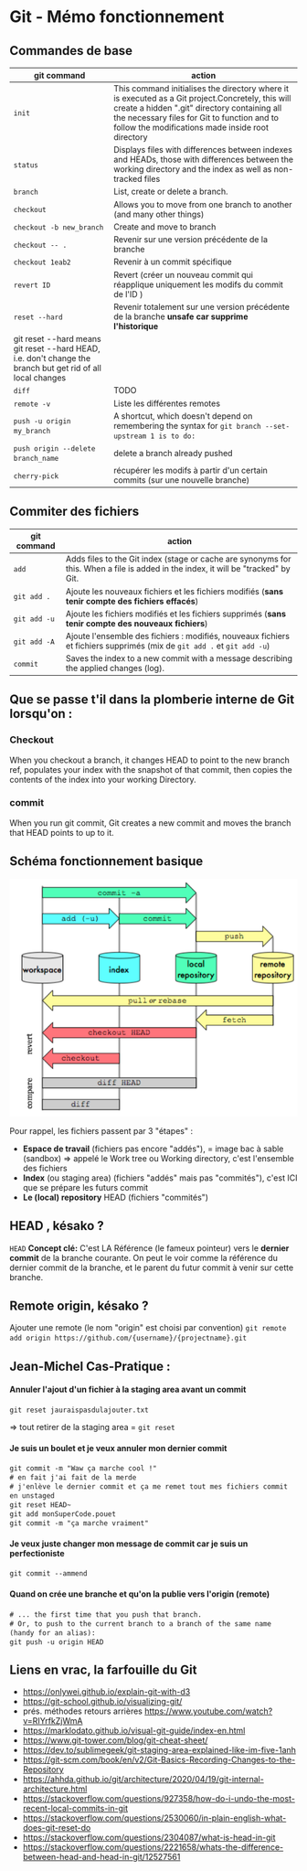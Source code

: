# Git - Mémo fonctionnement

## Commandes de base 

|git command|action|
|-----------------------------|--------------|
|`init`|This command initialises the directory where it is executed as a Git project.Concretely, this will create a hidden ".git" directory containing all the necessary files for Git to function and to follow the modifications made inside root directory|
|`status`|Displays files with differences between indexes and HEADs, those with differences between the working directory and the index as well as non-tracked files|
|`branch`|List, create or delete a branch.|
|`checkout` |Allows you to move from one branch to another (and many other things)|
|`checkout -b new_branch`   | Create and move to branch|
| `checkout -- .` | Revenir sur une version précédente de la branche|
|`checkout 1eab2` | Revenir à un commit spécifique|
|`revert ID`| Revert (créer un nouveau commit qui réapplique uniquement les modifs du commit de l'ID )|
|`reset --hard` | Revenir totalement sur une version précédente de la branche **unsafe car supprime l'historique** 
git reset --hard means git reset --hard HEAD, i.e. don't change the branch but get rid of all local changes |
|`diff`|TODO|
|`remote -v`| Liste les différentes remotes|
|`push -u origin my_branch`|A shortcut, which doesn't depend on remembering the syntax for `git branch --set-upstream 1 is to do:`
|`push origin --delete branch_name`| delete a branch already pushed|
|`cherry-pick`| récupérer les modifs à partir d'un certain commits (sur une nouvelle branche)|

## Commiter des fichiers

|git command|action|
|-----------------------------|--------------|
|`add`|Adds files to the Git index (stage or cache are synonyms for this. When a file is added in the index, it will be "tracked" by Git.|
|`git add .` | Ajoute les nouveaux fichiers et les fichiers modifiés (**sans tenir compte des fichiers effacés**) |
|`git add -u`| Ajoute les fichiers modifiés et les fichiers supprimés  (**sans tenir compte des nouveaux fichiers**)|
|`git add -A`| Ajoute l'ensemble des fichiers : modifiés, nouveaux fichiers et fichiers supprimés (mix de `git add .` et `git add -u`)| 
|`commit`| Saves the index to a new commit with a message describing the applied changes (log).|

##  Que se passe t'il dans la plomberie interne de Git lorsqu'on :

### Checkout

When you checkout a branch, it changes HEAD to point to the new branch ref, populates your index with the snapshot of that commit, then copies the contents of the index into your working Directory.

### commit 

When you run git commit, Git creates a new commit and moves the branch that HEAD points to up to it. 

## Schéma fonctionnement basique

![Git](git_workflow.png)

Pour rappel, les fichiers passent par 3 "étapes" :

- **Espace de travail** (fichiers pas encore "addés"), = image bac à sable (sandbox) => appelé le Work tree ou Working directory, c'est l'ensemble des fichiers 
- **Index** (ou staging area) (fichiers "addés" mais pas "commités"), c'est ICI que se prépare les futurs commit
- **Le (local) repository** HEAD (fichiers "commités")

## HEAD , késako ?
`HEAD`
**Concept clé:** C'est LA Référence (le fameux pointeur) vers le **dernier commit** de la branche courante.
On peut le voir comme la référence du dernier commit de la branche, et le parent du futur commit à venir sur cette branche.


## Remote origin, késako ?
Ajouter une remote (le nom "origin" est choisi par convention)
`git remote add origin https://github.com/{username}/{projectname}.git`


## Jean-Michel Cas-Pratique : 

#### Annuler l'ajout d'un fichier à la staging area avant un commit
```
git reset jauraispasdulajouter.txt 
```
=> tout retirer de la staging area = `git reset`

#### Je suis un boulet et je veux annuler mon dernier commit 

```
git commit -m "Waw ça marche cool !"
# en fait j'ai fait de la merde 
# j'enlève le dernier commit et ça me remet tout mes fichiers commit en unstaged
git reset HEAD~
git add monSuperCode.pouet
git commit -m "ça marche vraiment"
```

#### Je veux juste changer mon message de commit car je suis un perfectioniste
```
git commit --ammend
```

#### Quand on crée une branche et qu'on la publie vers l'origin (remote)

```
# ... the first time that you push that branch. 
# Or, to push to the current branch to a branch of the same name (handy for an alias):
git push -u origin HEAD
```

## Liens en vrac, la farfouille du Git
* https://onlywei.github.io/explain-git-with-d3
* https://git-school.github.io/visualizing-git/
* prés. méthodes retours arrières https://www.youtube.com/watch?v=RIYrfkZjWmA
* https://marklodato.github.io/visual-git-guide/index-en.html
* https://www.git-tower.com/blog/git-cheat-sheet/
* https://dev.to/sublimegeek/git-staging-area-explained-like-im-five-1anh
* https://git-scm.com/book/en/v2/Git-Basics-Recording-Changes-to-the-Repository
* https://ahhda.github.io/git/architecture/2020/04/19/git-internal-architecture.html
* https://stackoverflow.com/questions/927358/how-do-i-undo-the-most-recent-local-commits-in-git
* https://stackoverflow.com/questions/2530060/in-plain-english-what-does-git-reset-do
* https://stackoverflow.com/questions/2304087/what-is-head-in-git
* https://stackoverflow.com/questions/2221658/whats-the-difference-between-head-and-head-in-git/12527561

